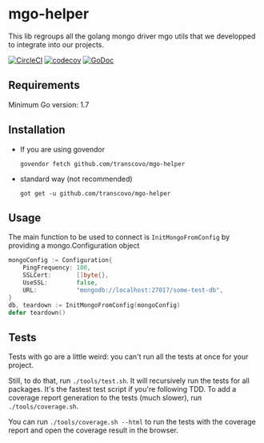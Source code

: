 # mgo-helper

This lib regroups all the golang mongo driver mgo utils that we developped to integrate into our projects. 

[![CircleCI](https://circleci.com/gh/transcovo/mgo-helper.svg?style=shield&circle-token=3664fc4c8d1f7578b306d5aac5cc6bda59ac0eca)](https://circleci.com/gh/transcovo/mgo-helper)
[![codecov](https://codecov.io/gh/transcovo/mgo-helper/branch/master/graph/badge.svg)](https://codecov.io/gh/transcovo/mgo-helper)
[![GoDoc](https://godoc.org/github.com/transcovo/mgo-helper?status.svg)](https://godoc.org/github.com/transcovo/mgo-helper)

## Requirements

Minimum Go version: 1.7

## Installation

- If you are using govendor
    ```shell
    govendor fetch github.com/transcovo/mgo-helper
    ```

- standard way (not recommended)
    ```shell
    got get -u github.com/transcovo/mgo-helper
    ```

## Usage

The main function to be used to connect is `InitMongoFromConfig`
by providing a mongo.Configuration object

```go
mongoConfig := Configuration{
    PingFrequency: 100,
    SSLCert:       []byte{},
    UseSSL:        false,
    URL:           "mongodb://localhost:27017/some-test-db",
}
db, teardown := InitMongoFromConfig(mongoConfig)
defer teardown()
```

## Tests

Tests with go are a little weird: you can't run all the tests at once for your project.

Still, to do that, run `./tools/test.sh`. It will recursively run the tests for all packages. It's the fastest 
test script if you're following TDD. To add a coverage report generation to the tests (much slower), run `./tools/coverage.sh`.

You can run `./tools/coverage.sh --html` to run the tests with the coverage report and open the coverage
result in the browser.
